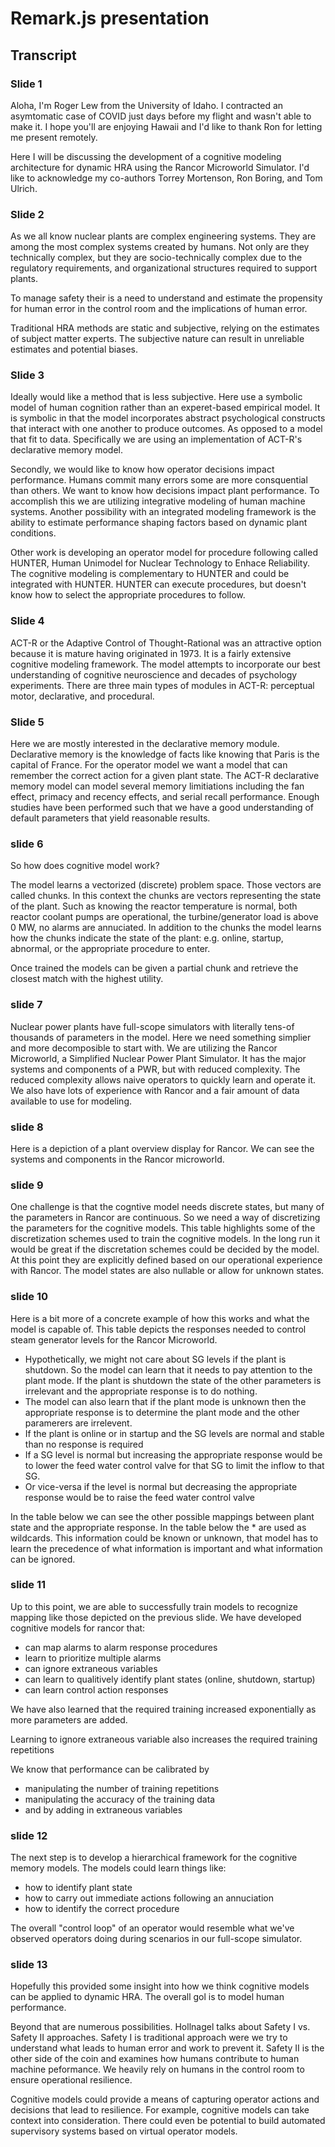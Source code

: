 # Remark.js presentation

## Transcript

### Slide 1
Aloha, I'm Roger Lew from the University of Idaho. I contracted an asymtomatic case of COVID just days before my flight and wasn't able to make it. I hope you'll are enjoying Hawaii and I'd like to thank Ron for letting me present remotely.

Here I will be discussing the development of a cognitive modeling architecture for dynamic HRA using the Rancor Microworld Simulator. I'd like to acknowledge my co-authors Torrey Mortenson, Ron Boring, and Tom Ulrich.

### Slide 2
As we all know nuclear plants are complex engineering systems. They are among the most complex systems created by humans. Not only are they technically complex, but they are socio-technically complex due to the regulatory requirements, and organizational structures required to support plants.

To manage safety their is a need to understand and estimate the propensity for human error in the control room and the implications of human error.

Traditional HRA methods are static and subjective, relying on the estimates of subject matter experts. The subjective nature can result in unreliable estimates and potential biases.

### Slide 3

Ideally would like a method that is less subjective. Here use a symbolic model of human cognition rather than an experet-based empirical model. It is symbolic in that the model incorporates abstract psychological constructs that interact with one another to produce outcomes. As opposed to a model that fit to data. Specifically we are using an implementation of ACT-R's declarative memory model.

Secondly, we would like to know how operator decisions impact performance. Humans commit many errors some are more consquential than others. We want to know how decisions impact plant performance. To accomplish this we are utilizing integrative modeling of human machine systems. Another possibility with an integrated modeling framework is the ability to estimate performance shaping factors based on dynamic plant conditions.

Other work is developing an operator model for procedure following called HUNTER, Human Unimodel for Nuclear Technology to Enhace Reliability. The cognitive modeling is complementary to HUNTER and could be integrated with HUNTER. HUNTER can execute procedures, but doesn't know how to select the appropriate procedures to follow. 
 
### Slide 4

ACT-R or the Adaptive Control of Thought-Rational was an attractive option because it is mature having originated in 1973. It is a fairly extensive cognitive modeling framework. The model attempts to incorporate our best understanding of cognitive neuroscience and decades of psychology experiments. There are three main types of modules in ACT-R: perceptual motor, declarative, and procedural.

### Slide 5

Here we are mostly interested in the declarative memory module. Declarative memory is the knowledge of facts like knowing that Paris is the capital of France. For the operator model we want a model that can remember the correct action for a given plant state. The ACT-R declarative memory model can model several memory limitiations including the fan effect, primacy and recency effects, and serial recall performance. Enough studies have been performed such that we have a good understanding of default parameters that yield reasonable results.

### slide 6

So how does cognitive model work?

The model learns a vectorized (discrete) problem space. Those vectors are called chunks. In this context the chunks are vectors representing the state of the plant. Such as knowing the reactor temperature is normal, both reactor coolant pumps are operational, the turbine/generator load is above 0 MW, no alarms are annuciated. In addition to the chunks the model learns how the chunks indicate the state of the plant: e.g. online, startup, abnormal, or the appropriate procedure to enter.

Once trained the models can be given a partial chunk and retrieve the closest match with the highest utility.

### slide 7

Nuclear power plants have full-scope simulators with literally tens-of thousands of parameters in the model. Here we need something simplier and more decomposible to start with. We are utilizing the Rancor Microworld, a Simplified Nuclear Power Plant Simulator. It has the major systems and components of a PWR, but with reduced complexity. The reduced complexity allows naive operators to quickly learn and operate it. We also have lots of experience with Rancor and a fair amount of data available to use for modeling.

### slide 8

Here is a depiction of a plant overview display for Rancor. We can see the systems and components in the Rancor microworld.

### slide 9

One challenge is that the cogntive model needs discrete states, but many of the parameters in Rancor are continuous. So we need a way of discretizing the parameters for the cognitive models. This table highlights some of the discretization schemes used to train the cognitive models. In the long run it would be great if the discretation  schemes could be decided by the model. At this point they are explicitly defined based on our operational experience with Rancor. The model states are also nullable or allow for unknown states.

### slide 10

Here is a bit more of a concrete example of how this works and what the model is capable of. This table depicts the responses needed to control steam generator levels for the Rancor Microworld. 
- Hypothetically, we might not care about SG levels if the plant is shutdown. So the model can learn that it needs to pay attention to the plant mode. If the plant is shutdown the state of the other parameters is irrelevant and the appropriate response is to do nothing. 
- The model can also learn that if the plant mode is unknown then the appropriate response is to determine the plant mode and the other paramerers are irrelevent.
- If the plant is online or in startup and the SG levels are normal and stable than no response is required
- If a SG level is normal but increasing the appropriate response would be to lower the feed water control valve for that SG to limit the inflow to that SG.
- Or vice-versa if the level is normal but decreasing the appropriate response would be to raise the feed water control valve

In the table below we can see the other possible mappings between plant state and the appropriate response. In the table below the * are used as wildcards. This information could be known or unknown, that model has to learn the precedence of what information is important and what information can be ignored.

### slide 11

Up to this point, we are able to successfully train models to recognize mapping like those depicted on the previous slide. We have developed cognitive models for rancor that:
- can map alarms to alarm response procedures
- learn to prioritize multiple alarms
- can ignore extraneous variables
- can learn to qualitively identify plant states (online, shutdown, startup)
- can learn control action responses

We have also learned that the required training increased exponentially as more parameters are added.

Learning to ignore extraneous variable also increases the required training repetitions

We know that performance can be calibrated by
- manipulating the number of training repetitions
- manipulating the accuracy of the training data
- and by adding in extraneous variables

### slide 12

The next step is to develop a hierarchical framework for the cognitive memory models. The models could learn things like:
- how to identify plant state
- how to carry out immediate actions following an annuciation
- how to identify the correct procedure

The overall "control loop" of an operator would resemble what we've observed operators doing during scenarios in our full-scope simulator.

### slide 13

Hopefully this provided some insight into how we think cognitive models can be applied to dynamic HRA. The overall gol is to model human performance. 

Beyond that are numerous possibilities. Hollnagel talks about Safety I vs. Safety II approaches. Safety I is traditional approach were we try to understand what leads to human error and work to prevent it. Safety II is the other side of the coin and examines how humans contribute to human machine peformance. We heavily rely on humans in the control room to ensure operational resilience. 

Cognitive models could provide a means of capturing operator actions and decisions that lead to resilience. For example, cognitive models can take context into consideration. There could even be potential to build automated supervisory systems based on virtual operator models.
